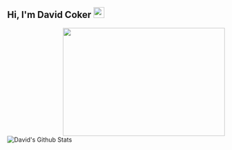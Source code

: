 ## Hi, I'm David Coker <img src="https://raw.githubusercontent.com/thecokerdavid/thecokerdavid/main/gifs/wave.gif" width="25px" height = "25px">
<img align="right" height="250" width="375" alt="" src="https://raw.githubusercontent.com/thecokerdavid/thecokerdavid/main/gifs/reminisce.gif" width="25px">

![David's Github Stats](https://metrics.lecoq.io/thecokerdavid)
